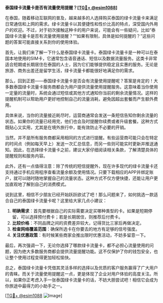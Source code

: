 **泰国绿卡流量卡是否有流量使用提醒？[[TG💪+ @esim1088](https://t.me/s/esim1088)]**

在泰国，随着移动互联网的普及，越来越多的人选择购买泰国的绿卡流量卡来满足日常通信和上网的需求。绿卡流量卡以其便捷性和性价比高的特点，深受国内外用户的欢迎。不过，对于初次接触这种卡的用户来说，可能会有一些疑问，比如“泰国绿卡流量卡是否有流量使用提醒？”“如果有限制，具体是如何提醒的？”这些问题的答案可能直接关系到你的使用体验。

首先，让我们来了解一下什么是泰国绿卡流量卡。泰国绿卡流量卡是一种可以在泰国本地使用的SIM卡，它通常包含语音通话、短信以及数据流量服务。这类卡非常适合短期或长期居住在泰国的人士，因为它们能够提供稳定且实惠的服务。无论是旅游、商务出差还是留学生活，绿卡流量卡都能很好地满足你的需求。

那么，回到正题——泰国绿卡流量卡是否会有流量使用提醒呢？答案是肯定的！大多数泰国绿卡流量卡服务商都会为用户提供流量使用提醒服务。这意味着当你使用一定量的流量时，系统会通过短信或其他方式通知你当前的剩余流量情况。这样的提醒机制可以帮助用户更好地控制自己的流量消耗，避免因超出套餐而产生额外费用。

具体来说，当你的流量接近耗尽时，运营商通常会发送一条短信告知你剩余流量的状态。如果你的流量已经用完，他们也会及时提醒你续费或者升级套餐。这种方式既贴心又实用，尤其是在境外旅行中，能有效防止不必要的开销。

当然，并不是所有服务商都采用相同的方式进行提醒。有些运营商可能只会在特定的时间点（例如每天早上）发送一次汇总信息，而另一些则可能实时更新并推送通知。因此，在选择绿卡流量卡之前，建议大家仔细阅读相关条款，了解清楚具体的提醒规则和服务内容。

此外，还有一点值得注意：除了传统的短信提醒外，现在许多现代的绿卡流量卡还支持通过手机应用程序查看流量余额及使用情况。只要下载相应的APP并绑定账户，就可以随时随地掌握自己的流量状态。这种方式不仅方便快捷，还能让用户更加直观地了解到自己的消费模式。

说到这里，相信不少朋友已经开始跃跃欲试了吧！那么问题来了，如何挑选一款适合自己的泰国绿卡流量卡呢？这里给大家几点小建议：

1. **明确需求**：首先要根据自己的实际需要决定买哪种类型的卡。如果是短期停留，可以选择预付费卡；若是长期居住，则推荐后付费卡。
2. **比较价格**：不同品牌之间的资费差异较大，记得货比三家后再做决定。
3. **检查网络覆盖范围**：确保所选卡在你要去的地方有足够的信号强度。
4. **关注优惠政策**：有时候某些商家会推出限时优惠活动，不妨多留意一下。

最后，再次强调一下，无论你选择了哪款绿卡流量卡，都不必担心流量使用的问题，因为绝大多数服务商都会提供流量提醒功能。这不仅保护了你的钱包安全，也让整个使用过程变得更加轻松愉快。

总之，泰国绿卡流量卡凭借其灵活多样的选择以及优质的客户服务赢得了广大用户的青睐。而关于流量使用提醒这一点，更是体现了企业对用户体验的高度关注。所以，如果你正考虑入手一张泰国绿卡流量卡的话，不妨大胆尝试吧！相信它会成为你旅途中最得力的小助手之一。

[[TG💪+ @esim1088](https://t.me/s/esim1088) ![Image](https://i.postimg.cc/4NQfJmqS/Snipaste-2025-05-13-00-14-12.png)]
